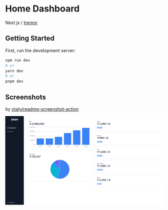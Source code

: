 # Home Dashboard

Next.js / [tremor](https://www.tremor.so/)

## Getting Started

First, run the development server:

```bash
npm run dev
# or
yarn dev
# or
pnpm dev
```

## Screenshots

by [otaly/readme-screenshot-action](https://github.com/otaly/readme-screenshot-action)

<!-- :README-SCREENSHOT-BEGIN: -->
![http://localhost:3000/](__screenshots__/b9fd338.png)
<!-- :README-SCREENSHOT-END: -->
